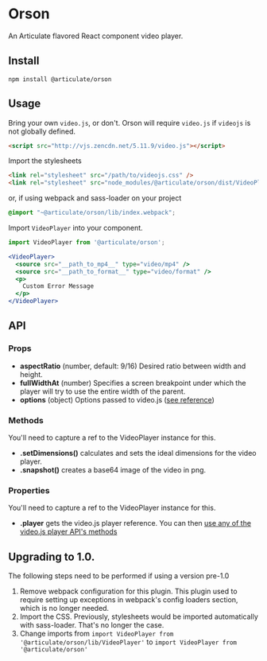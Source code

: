 # Orson

An Articulate flavored React component video player.

## Install

`npm install @articulate/orson`

## Usage

Bring your own `video.js`, or don't.  Orson will require `video.js` if `videojs` is not globally defined.
```html
<script src="http://vjs.zencdn.net/5.11.9/video.js"></script>
```

Import the stylesheets

```html
<link rel="stylesheet" src="/path/to/videojs.css" />
<link rel="stylesheet" src="node_modules/@articulate/orson/dist/VideoPlayer.css" />
```

or, if using webpack and sass-loader on your project

```scss
@import "~@articulate/orson/lib/index.webpack";
```

Import `VideoPlayer` into your component.

```jsx
import VideoPlayer from '@articulate/orson';

<VideoPlayer>
  <source src="__path_to_mp4__" type="video/mp4" />
  <source src="__path_to_format__" type="video/format" />
  <p>
    Custom Error Message
  </p>
</VideoPlayer>
```

## API

### Props

- **aspectRatio** (number, default: 9/16) Desired ratio between width and height.
- **fullWidthAt** (number) Specifies a screen breakpoint under which the player will try to use the entire width of the parent.
- **options** (object) Options passed to video.js ([see reference][vjs-options])

### Methods

You'll need to capture a ref to the VideoPlayer instance for this.

- **.setDimensions()** calculates and sets the ideal dimensions for the video player.
- **.snapshot()** creates a base64 image of the video in png.

### Properties

You'll need to capture a ref to the VideoPlayer instance for this.

- **.player** gets the video.js player reference. You can then [use any of the video.js player API's methods][vjs-player-api]

## Upgrading to 1.0.

The following steps need to be performed if using a version pre-1.0

1. Remove webpack configuration for this plugin.
This plugin used to require setting up exceptions in webpack's config loaders section, which is no longer needed.
1. Import the CSS. Previously, stylesheets would be imported automatically with sass-loader. That's no longer the case.
1. Change imports from `import VideoPlayer from '@articulate/orson/lib/VideoPlayer'` to `import VideoPlayer from '@articulate/orson'`

  [vjs-options]: http://docs.videojs.com/docs/guides/options.html#component-options
  [vjs-player-api]: http://docs.videojs.com/docs/api/player.html#methods

